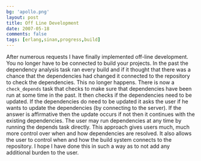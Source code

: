 ```yaml
---
bg: 'apollo.png'
layout: post
title: Off Line Development
date: 2007-05-18
comments: false
tags: [erlang,sinan,progress,build]
---
```


After numerous requests I have finally implemented off-line
development. You no longer have to be connected to build your
projects. In the past the dependency analysis task ran every build and
if it thought that there was a chance that the dependencies had
changed it connected to the repository to check the dependencies. This
no longer happens. There is now a `check_depends` task that checks to
make sure that dependencies have been run at some time in the past. It
then checks if the dependencies need to be updated. If the
dependencies do need to be updated it asks the user if he wants to
update the dependencies (by connecting to the server). If the answer
is affirmative then the update occurs if not then it continues with
the existing dependencies. The user may run dependencies at any time
by running the depends task directly. This approach gives users much,
much more control over when and how dependencies are resolved. It also
allows the user to control when and how the build system connects to
the repository. I hope I have done this in such a way as to not add
any additional burden to the user.
